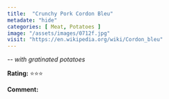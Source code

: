 ```yaml
---
title:  "Crunchy Pork Cordon Bleu"
metadate: "hide"
categories: [ Meat, Potatoes ]
image: "/assets/images/0712f.jpg"
visit: "https://en.wikipedia.org/wiki/Cordon_bleu"
---
```


_-- with gratinated potatoes_

**Rating:** ⭐️⭐️⭐️  
  
**Comment:**
